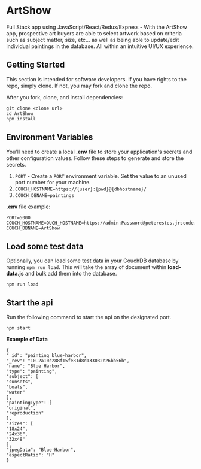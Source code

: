 # ArtShow
Full Stack app using JavaScript/React/Redux/Express - With the ArtShow app, prospective art buyers are able to select artwork based on criteria such as subject matter, size, etc… as well as being able to update/edit individual paintings in the database. All within an intuitive UI/UX experience.


## Getting Started

This section is intended for software developers. If you have rights to the repo, simply clone. If not, you may fork and clone the repo.

After you fork, clone, and install dependencies:

```
git clone <clone url>
cd ArtShow
npm install
```

## Environment Variables

You'll need to create a local **.env** file to store your application's secrets and other configuration values. Follow these steps to generate and store the secrets.

1.  `PORT` - Create a `PORT` environment variable. Set the value to an unused port number for your machine.
2.  `COUCH_HOSTNAME=https://{user}:{pwd}@{dbhostname}/`
3.  `COUCH_DBNAME=paintings`

**.env** file example:

```
PORT=5000
COUCH_HOSTNAME=OUCH_HOSTNAME=https://admin:Password@peterestes.jrscode.cloud/
COUCH_DBNAME=ArtShow
```

## Load some test data

Optionally, you can load some test data in your CouchDB database by running `npm run load`. This will take the array of document within **load-data.js** and bulk add them into the database.

```
npm run load
```

## Start the api

Run the following command to start the api on the designated port.

```
npm start
```

**Example of Data**

```
{
"_id": "painting_blue-harbor",
"_rev": "10-2a10c288f15fe81d8d133032c26bb56b",
"name": "Blue Harbor",
"type": "painting",
"subject": [
"sunsets",
"boats",
"water"
],
"paintingType": [
"original",
"reproduction"
],
"sizes": [
"18x24",
"24x36",
"32x48"
],
"jpegData": "Blue-Harbor",
"aspectRatio": "H"
}

